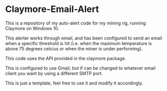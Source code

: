 # Claymore-Email-Alert
This is a repository of my auto-alert code for my mining rig, running Claymore on Windows 10.

This alerter works through email, and has been configured to send an email when a specific threshold is hit (i.e. when the maximum temperature is above 75 degrees celcius or when the miner is under performing).

This code uses the API provided in the claymore package.

This is configured to use Gmail, but if can be changed to whatever email client you want by using a different SMTP port.

This is just a template, feel free to use it and modify it accordingly.
